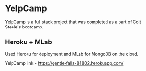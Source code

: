 # YelpCamp

YelpCamp is a full stack project that was completed as a part of Colt Steele's bootcamp.

## Heroku + MLab

Used Heroku for deployment and MLab for MongoDB on the cloud.

YelpCamp link - https://gentle-falls-84802.herokuapp.com/
